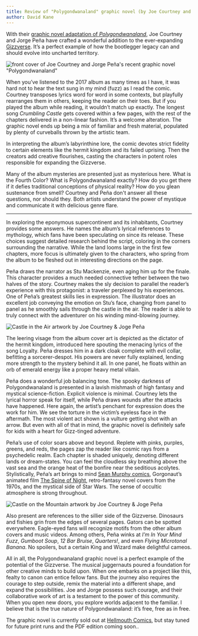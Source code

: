 ```yaml
---
title: Review of "Polygondwanaland" graphic novel (by Joe Courtney and Jorge Peña)
author: David Kane
---
```


With their [graphic novel adaptation of _Polygondwanaland_](https://hellmouthcomics.bigcartel.com/product/preorder-polygondwanaland-comic), Joe Courtney and Jorge Peña have crafted a wonderful addition to the ever-expanding [Gizzverse](/blog/2023/01/02/compendium-vol-00.html). It’s a perfect example of how the bootlegger legacy can and should evolve into uncharted territory.

![front cover of Joe Courtney and Jorge Peña's recent graphic novel "Polygondwanaland"](https://i.imgur.com/zRvqwJrl.jpg)

When you’ve listened to the 2017 album as many times as I have, it was hard not to hear the text sung in my mind (fuzz) as I read the comic. Courtney transposes lyrics word for word in some contexts, but playfully rearranges them in others, keeping the reader on their toes. But if you played the album while reading, it wouldn’t match up exactly. The longest song _Crumbling Castle_ gets covered within a few pages, with the rest of the chapters delivered in a non-linear fashion. It’s a welcome alteration. The graphic novel ends up being a mix of familiar and fresh material, populated by plenty of curveballs thrown by the artistic team.

In interpreting the album’s labyrinthine lore, the comic devotes strict fidelity to certain elements like the hermit kingdom and its failed uprising. Then the creators add creative flourishes, casting the characters in potent roles responsible for expanding the Gizzverse.

Many of the album mysteries are presented just as mysterious here. What is the Fourth Color? What is Polygondwanaland exactly? How do you get there if it defies traditional conceptions of physical reality? How do you glean sustenance from smell? Courtney and Peña don't answer all these questions, nor should they. Both artists understand the power of mystique and communicate it with delicious genre flare.

-------

In exploring the eponymous supercontinent and its inhabitants, Courtney provides some answers. He names the album’s lyrical references to mythology, which fans have been speculating on since its release. These choices suggest detailed research behind the script, coloring in the corners surrounding the narrative. While the land looms large in the first few chapters, more focus is ultimately given to the characters, who spring from the album to be fleshed out in interesting directions on the page.

Peña draws the narrator as Stu Mackenzie, even aging him up for the finale. This character provides a much needed connective tether between the two halves of the story. Courtney makes the sly decision to parallel the reader’s experience with this protagonist: a traveler perplexed by his experiences. One of Peña’s greatest skills lies in expression. The illustrator does an excellent job conveying the emotion on Stu’s face, changing from panel to panel as he smoothly sails through the castle in the air. The reader is able to truly connect with the adventurer on his winding mind-blowing journey.

![Castle in the Air artwork by Joe Courtney & Joge Peña](https://i.imgur.com/4Kndj9S.jpg)

The leering visage from the album cover art is depicted as the dictator of the hermit kingdom, introduced here spouting the menacing lyrics of the song Loyalty. Peña dresses him in a dark cloak complete with evil collar, befitting a sorcerer-despot. His powers are never fully explained, lending more strength to the mystery behind it all. In one panel, he floats within an orb of emerald energy like a proper heavy metal villain.

Peña does a wonderful job balancing tone. The spooky darkness of Polygondwanaland is presented in a lavish mishmash of high fantasy and mystical science-fiction. Explicit violence is minimal. Courtney lets the lyrical horror speak for itself, while Peña draws wounds after the attacks have happened. Here again, the artist’s penchant for expression does the work for him. We see the torture in the victim’s eyeless face in the aftermath. The most violent act shown is a vulture getting shot with an arrow. But even with all of that in mind, the graphic novel is definitely safe for kids with a heart for Gizz-tinged adventure.

Peña’s use of color soars above and beyond. Replete with pinks, purples, greens, and reds, the pages zap the reader like cosmic rays from a psychedelic realm. Each chapter is shaded uniquely, denoting different lands or dream-states. You can feel the cloudless sky breathing above the vast sea and the orange heat of the bonfire near the seditious acolytes. Stylistically, Peña’s art brings to mind [Sean Murphy comics](http://seangordonmurphy.com/), Gorgonaut’s animated film [The Spine of Night](https://www.youtube.com/watch?v=HS5wCkg_aI4), retro-fantasy novel covers from the 1970s, and the mystical side of Star Wars. The sense of occultic atmosphere is strong throughout.

![Castle on the Mountain artwork by Joe Courtney & Joge Peña](https://i.imgur.com/ezJNDOG.jpg)

Also present are references to the sillier side of the Gizzverse. Dinosaurs and fishies grin from the edges of several pages. Gators can be spotted everywhere. Eagle-eyed fans will recognize motifs from the other album covers and music videos. Among others, Peña winks at _I’m In Your Mind Fuzz_, _Gumboot Soup_, _12 Bar Bruise_, _Quarters!_, and even _Flying Microtonal Banana_. No spoilers, but a certain King and Wizard make delightful cameos.

All in all, the Polygondwanaland graphic novel is a perfect example of the potential of the Gizzverse. The musical juggernauts poured a foundation for other creative minds to build upon. When one embarks on a project like this, fealty to canon can entice fellow fans. But the journey also requires the courage to step outside, remix the material into a different shape, and expand the possibilities. Joe and Jorge possess such courage, and their collaborative work of art is a testament to the power of this community. When you open new doors, you explore worlds adjacent to the familiar. I believe that is the true nature of Polygondwanaland: it’s free, free as in free.

<aside>
The graphic novel is currently sold out at <a href="https://hellmouthcomics.bigcartel.com/" target="_blank">Hellmouth Comics</a>, but stay tuned for future print runs and the PDF edition coming soon..
</aside>

